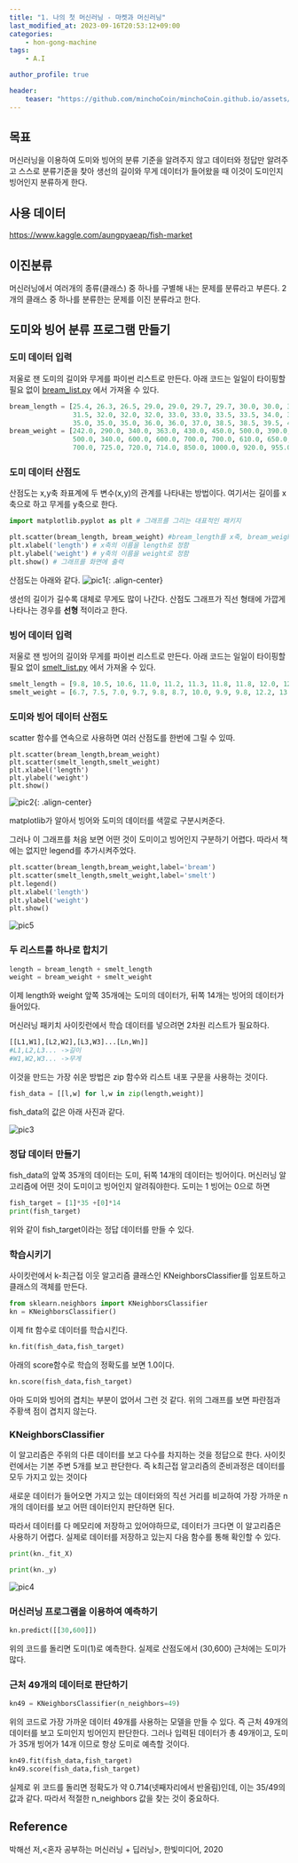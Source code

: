 ```yaml
---
title: "1. 나의 첫 머신러닝 - 마켓과 머신러닝"
last_modified_at: 2023-09-16T20:53:12+09:00
categories:
    - hon-gong-machine
tags:
    - A.I

author_profile: true

header:
    teaser: "https://github.com/minchoCoin/minchoCoin.github.io/assets/62372650/7bafedaf-f2e2-45b8-a62b-87d566c0238c"
---
```


## 목표
머신러닝을 이용하여 도미와 빙어의 분류 기준을 알려주지 않고 데이터와 정답만 알려주고 스스로 분류기준을 찾아 생선의 길이와 무게 데이터가 들어왔을 때 이것이
도미인지 빙어인지 분류하게 한다.

## 사용 데이터
https://www.kaggle.com/aungpyaeap/fish-market

## 이진분류
머신러닝에서 여러개의 종류(클래스) 중 하나를 구별해 내는 문제를 분류라고 부른다. 2개의 클래스 중 하나를 분류한는 문제를 이진 분류라고 한다.

## 도미와 빙어 분류 프로그램 만들기

### 도미 데이터 입력
저울로 잰 도미의 길이와 무게를 파이썬 리스트로 만든다. 아래 코드는 일일이 타이핑할 필요 없이
[bream_list.py](https://gist.github.com/rickiepark/b37d04a95a42ef6757e4a99214d61697 "bream_list.py") 에서 가져올 수 있다.
```py
bream_length = [25.4, 26.3, 26.5, 29.0, 29.0, 29.7, 29.7, 30.0, 30.0, 30.7, 31.0, 31.0, 
                31.5, 32.0, 32.0, 32.0, 33.0, 33.0, 33.5, 33.5, 34.0, 34.0, 34.5, 35.0, 
                35.0, 35.0, 35.0, 36.0, 36.0, 37.0, 38.5, 38.5, 39.5, 41.0, 41.0]
bream_weight = [242.0, 290.0, 340.0, 363.0, 430.0, 450.0, 500.0, 390.0, 450.0, 500.0, 475.0, 500.0, 
                500.0, 340.0, 600.0, 600.0, 700.0, 700.0, 610.0, 650.0, 575.0, 685.0, 620.0, 680.0, 
                700.0, 725.0, 720.0, 714.0, 850.0, 1000.0, 920.0, 955.0, 925.0, 975.0, 950.0]

```
### 도미 데이터 산점도
산점도는 x,y축 좌표계에 두 변수(x,y)의 관계를 나타내는 방법이다.
여기서는 길이를 x축으로 하고 무게를 y축으로 한다.
```py
import matplotlib.pyplot as plt # 그래프를 그리는 대표적인 패키지

plt.scatter(bream_length, bream_weight) #bream_length를 x축, bream_weight를 y축으로하여 산점도를 그림
plt.xlabel('length') # x축의 이름을 length로 정함
plt.ylabel('weight') # y축의 이름을 weight로 정함
plt.show() # 그래프를 화면에 출력
```
산점도는 아래와 같다.
![pic1](https://github.com/minchoCoin/minchoCoin.github.io/assets/62372650/965d7b88-04e7-4116-9c02-5537fc31f853){: .align-center}

생선의 길이가 길수록 대체로 무게도 많이 나간다. 산점도 그래프가 직선 형태에 가깝게 나타나는 경우를 **선형** 적이라고 한다.

### 빙어 데이터 입력

저울로 잰 빙어의 길이와 무게를 파이썬 리스트로 만든다. 아래 코드는 일일이 타이핑할 필요 없이
[smelt_list.py](https://gist.github.com/rickiepark/1e89fe2a9d4ad92bc9f073163c9a37a7 "smelt_list.py") 에서 가져올 수 있다.
```py
smelt_length = [9.8, 10.5, 10.6, 11.0, 11.2, 11.3, 11.8, 11.8, 12.0, 12.2, 12.4, 13.0, 14.3, 15.0]
smelt_weight = [6.7, 7.5, 7.0, 9.7, 9.8, 8.7, 10.0, 9.9, 9.8, 12.2, 13.4, 12.2, 19.7, 19.9]
```

### 도미와 빙어 데이터 산점도
scatter 함수를 연속으로 사용하면 여러 산점도를 한번에 그릴 수 있따.

```
plt.scatter(bream_length,bream_weight)
plt.scatter(smelt_length,smelt_weight)
plt.xlabel('length')
plt.ylabel('weight')
plt.show()
```
![pic2](https://github.com/minchoCoin/minchoCoin.github.io/assets/62372650/7bafedaf-f2e2-45b8-a62b-87d566c0238c){: .align-center}

matplotlib가 알아서 빙어와 도미의 데이터를 색깔로 구분시켜준다.

그러나 이 그래프를 처음 보면 어떤 것이 도미이고 빙어인지 구분하기 어렵다. 따라서 책에는 없지만 legend를 추가시켜주었다.

```py
plt.scatter(bream_length,bream_weight,label='bream')
plt.scatter(smelt_length,smelt_weight,label='smelt')
plt.legend()
plt.xlabel('length')
plt.ylabel('weight')
plt.show()
```
![pic5](https://github.com/minchoCoin/minchoCoin.github.io/assets/62372650/b5c78727-7b34-450e-b7ff-134bb7c30985)

### 두 리스트를 하나로 합치기

```python
length = bream_length + smelt_length
weight = bream_weight + smelt_weight
```
이제 length와 weight 앞쪽 35개에는 도미의 데이터가, 뒤쪽 14개는 빙어의 데이터가 들어있다.

머신러닝 패키치 사이킷런에서 학습 데이터를 넣으려면 2차원 리스트가 필요하다.
```py
[[L1,W1],[L2,W2],[L3,W3]...[Ln,Wn]]
#L1,L2,L3... ->길이
#W1,W2,W3... ->무게
```

이것을 만드는 가장 쉬운 방법은 zip 함수와 리스트 내포 구문을 사용하는 것이다.

```py
fish_data = [[l,w] for l,w in zip(length,weight)]
```
fish_data의 값은 아래 사진과 같다.

![pic3](https://github.com/minchoCoin/minchoCoin.github.io/assets/62372650/d8a8c262-9e00-4872-b459-2d535a073be1)

### 정답 데이터 만들기

fish_data의 앞쪽 35개의 데이터는 도미, 뒤쪽 14개의 데이터는 빙어이다. 머신러닝 알고리즘에 어떤 것이 도미이고 빙어인지 알려줘야한다. 도미는 1 빙어는 0으로 하면

```py
fish_target = [1]*35 +[0]*14
print(fish_target)
```
위와 같이 fish_target이라는 정답 데이터를 만들 수 있다.

### 학습시키기
사이킷런에서 k-최근접 이웃 알고리즘 클래스인 KNeighborsClassifier를 임포트하고 클래스의 객체를 만든다.

```py
from sklearn.neighbors import KNeighborsClassifier
kn = KNeighborsClassifier() 
```
이제 fit 함수로 데이터를 학습시킨다.
```py
kn.fit(fish_data,fish_target)
```

아래의 score함수로 학습의 정확도를 보면 1.0이다.
```py
kn.score(fish_data,fish_target)
```
아마 도미와 빙어의 겹치는 부분이 없어서 그런 것 같다. 위의 그래프를 보면 파란점과 주황색 점이 겹치지 않는다.
### KNeighborsClassifier
이 알고리즘은 주위의 다른 데이터를 보고 다수를 차지하는 것을 정답으로 한다. 사이킷런에서는 기본 주변 5개를 보고 판단한다.
즉 k최근접 알고리즘의 준비과정은 데이터를 모두 가지고 있는 것이다

새로운 데이터가 들어오면 가지고 있는 데이터와의 직선 거리를 비교하여 가장 가까운 n개의 데이터를 보고 어떤 데이터인지 판단하면 된다.

따라서 데이터를 다 메모리에 저장하고 있어야하므로, 데이터가 크다면 이 알고리즘은 사용하기 어렵다.
실제로 데이터를 저장하고 있는지 다음 함수를 통해 확인할 수 있다.

```py
print(kn._fit_X)
```
```py
print(kn._y)
```
![pic4](https://github.com/minchoCoin/minchoCoin.github.io/assets/62372650/a8b641fa-58a4-4efe-bc4a-2abeadfb45ff)

### 머신러닝 프로그램을 이용하여 예측하기

```py
kn.predict([[30,600]])
```
위의 코드를 돌리면 도미(1)로 예측한다. 실제로 산점도에서 (30,600)
근처에는 도미가 많다.

### 근처 49개의 데이터로 판단하기
```py
kn49 = KNeighborsClassifier(n_neighbors=49)
```
위의 코드로 가장 가까운 데이터 49개를 사용하는 모델을 만들 수 있다.
즉 근처 49개의 데이터를 보고 도미인지 빙어인지 판단한다. 그러나 입력된 데이터가 총 49개이고, 도미가 35개 빙어가 14개 이므로 항상 도미로 예측할 것이다.

```py
kn49.fit(fish_data,fish_target)
kn49.score(fish_data,fish_target)
```
실제로 위 코드를 돌리면 정확도가 약 0.714(넷째자리에서 반올림)인데,
이는 35/49의 값과 같다. 따라서 적절한 n_neighbors 값을 찾는 것이 중요하다.

## Reference

박해선 저,<혼자 공부하는 머신러닝 + 딥러닝>, 한빛미디어, 2020